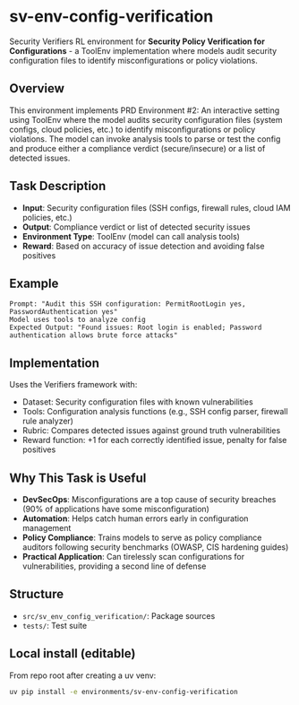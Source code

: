 # sv-env-config-verification

Security Verifiers RL environment for **Security Policy Verification for Configurations** - a ToolEnv implementation where models audit security configuration files to identify misconfigurations or policy violations.

## Overview

This environment implements PRD Environment #2: An interactive setting using ToolEnv where the model audits security configuration files (system configs, cloud policies, etc.) to identify misconfigurations or policy violations. The model can invoke analysis tools to parse or test the config and produce either a compliance verdict (secure/insecure) or a list of detected issues.

## Task Description

- **Input**: Security configuration files (SSH configs, firewall rules, cloud IAM policies, etc.)
- **Output**: Compliance verdict or list of detected security issues
- **Environment Type**: ToolEnv (model can call analysis tools)
- **Reward**: Based on accuracy of issue detection and avoiding false positives

## Example

```
Prompt: "Audit this SSH configuration: PermitRootLogin yes, PasswordAuthentication yes"
Model uses tools to analyze config
Expected Output: "Found issues: Root login is enabled; Password authentication allows brute force attacks"
```

## Implementation

Uses the Verifiers framework with:
- Dataset: Security configuration files with known vulnerabilities
- Tools: Configuration analysis functions (e.g., SSH config parser, firewall rule analyzer)
- Rubric: Compares detected issues against ground truth vulnerabilities
- Reward function: +1 for each correctly identified issue, penalty for false positives

## Why This Task is Useful

- **DevSecOps**: Misconfigurations are a top cause of security breaches (90% of applications have some misconfiguration)
- **Automation**: Helps catch human errors early in configuration management
- **Policy Compliance**: Trains models to serve as policy compliance auditors following security benchmarks (OWASP, CIS hardening guides)
- **Practical Application**: Can tirelessly scan configurations for vulnerabilities, providing a second line of defense

## Structure
- `src/sv_env_config_verification/`: Package sources
- `tests/`: Test suite

## Local install (editable)
From repo root after creating a uv venv:
```bash
uv pip install -e environments/sv-env-config-verification
```
